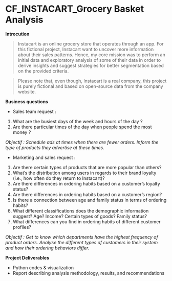 # CF_INSTACART_Grocery Basket Analysis

**Introcution**

> Instacart is an online grocery store that operates through an app. For this fictional project, Instacart want to uncover more information about their sales patterns. Hence, my core mission was to perform an initial data and exploratory analysis of some of their data in order to derive insights and suggest strategies for better segmentation based on the provided criteria.

> Please note that, even though, Instacart is a real company, this project is purely fictional and based on open-source data from the company website. 

**Business questions**

+  Sales team request :
  
1. What are the busiest days of the week and hours of the day ?
1. Are there particular times of the day when people spend the most money ?

_Objectif :  Schedule ads at times when there are fewer orders. Inform the type of products they advertise at these times._


+ Marketing and sales request :
  
1.  Are there certain types of products that are more popular than others?
1.  What’s the distribution among users in regards to their brand loyalty (i.e., how often do they return to Instacart)?
1. Are there differences in ordering habits based on a customer’s loyalty status?
1. Are there differences in ordering habits based on a customer’s region?
1. Is there a connection between age and family status in terms of ordering habits?
1. What different classifications does the demographic information suggest? Age? Income? Certain types of goods? Family status?
1. What differences can you find in ordering habits of different customer profiles?

_Objectif : Get to know which departments have the highest frequency of product orders. Analyse the different types of customers in their system and how their ordering behaviors differ._ 

**Project Deliverables**

+ Python codes & visualization
+ Report describing analysis methodology, results, and recommendations
  
